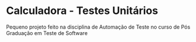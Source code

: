 # Calculadora - Testes Unitários
Pequeno projeto feito na disciplina de Automação de Teste no curso de Pós Graduação em Teste de Software

